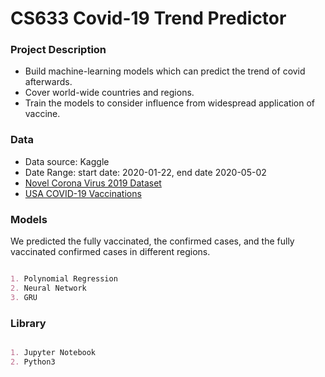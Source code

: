 # CS633 Covid-19 Trend Predictor

### Project Description

<ul>
    <li>Build machine-learning models which can predict the trend of covid afterwards.</li>
    <li>Cover world-wide countries and regions.</li>
    <li>Train the models to consider influence from widespread application of vaccine.</li>
 </ul>

### Data

- Data source: Kaggle
- Date Range: start date: 2020-01-22, end date 2020-05-02
- [Novel Corona Virus 2019 Dataset](https://www.kaggle.com/sudalairajkumar/novel-corona-virus-2019-dataset?select=covid_19_data.csv)
- [USA COVID-19 Vaccinations](https://www.kaggle.com/paultimothymooney/usa-covid19-vaccinations)

### Models

We predicted the fully vaccinated, the confirmed cases, and the fully vaccinated confirmed cases in different regions.
```markdown

1. Polynomial Regression
2. Neural Network
3. GRU
```

### Library

```markdown

1. Jupyter Notebook
2. Python3
```
